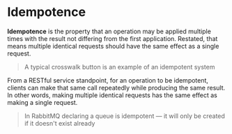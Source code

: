 # Idempotence

**Idempotence** is the property that an operation may be applied multiple times with the result not differing from the first application. Restated, that means multiple identical requests should have the same effect as a single request.

> A typical crosswalk button is an example of an idempotent system

From a RESTful service standpoint, for an operation to be idempotent, clients can make that same call repeatedly while producing the same result. In other words, making multiple identical requests has the same effect as making a single request.

> In RabbitMQ declaring a queue is idempotent — it will only be created if it doesn't exist already
